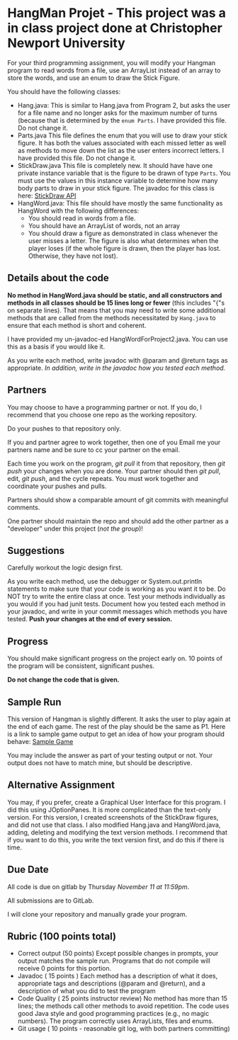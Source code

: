# HangMan Projet - This project was a in class project done at Christopher Newport University 


For your third programming assignment, you will modify your Hangman
 program to read words from a file, use an ArrayList instead of an
 array to store the words, and use an enum to draw the Stick Figure.

 You should have the following classes:
 * Hang.java: This is similar to Hang.java from Program 2, but asks
 the user for a file name and no longer asks for the maximum number of
 turns (because that is determined by the `enum Parts`. I have
 provided this file. Do not change it.
 * Parts.java This file defines the enum that you will use to draw
 your stick figure. It has both the values associated with each missed
 letter as well as methods to move down the list as the user enters
 incorrect letters. I have provided this file. Do not change it.
 * StickDraw.java This file is completely new. It should have have one
   private instance variable that is the figure to be drawn of type
   `Parts`. You must use the values in this instance variable to determine how many body parts to draw in your stick figure. The javadoc for this class is here: [StickDraw
   API](https://www.pcs.cnu.edu/~lambert/Hang/StickDraw.html)
 * HangWord.java: This file should have mostly the same
     functionality as HangWord with the following differences:
	 * You should read in words from a file.
	 * You should have an ArrayList of words, not an array
	 * You should draw a figure as demonstrated in class whenever the
       user misses a letter. The figure is also what determines when
       the player loses (if the whole figure is drawn, then the player has lost. Otherwise, they have not lost).

## Details about the code
**No method in HangWord.java should be static, and all
constructors and methods in all classes
 should be  15 lines long or fewer** (this
includes "{"s on separate lines). That means that you may need to
write some additional methods that are called from the methods
necessitated by `Hang.java` to ensure that each method is short and coherent.

I have provided my un-javadoc-ed HangWordForProject2.java. You can use
this as a basis if you would like it.

As you write each method, write javadoc with @param and @return tags
as appropriate. *In addition, write in the javadoc how you tested each
method.*

## Partners

You may choose to have a programming partner or not.
If you do, I recommend that you choose one repo as the working repository.

Do your pushes to that repository only.

If you and partner agree to work together, then one of you Email me your partners name
 and be sure to cc your partner on the email.

Each time you work on the program,
*git pull* it from that repository, then *git push* your changes when you
are done.  Your partner should then *git pull*, edit, *git push*, and the cycle repeats.
You must work together and coordinate your pushes and pulls.

Partners should show a comparable amount of git commits with meaningful comments.

One partner should maintain the repo and should add the other
partner as a "developer" under this project (*not the group*)!

## Suggestions
Carefully workout the logic design first.

As you write each method, use the debugger or System.out.println
statements to make sure that your code is working as
you want it to be. Do NOT try to write the entire class at once.
Test your methods individually as you would if you had junit tests.
Document how you tested each method in your javadoc, and write
in your commit messages which methods you have tested.
**Push your changes at the end of every session.**

## Progress

You should make significant progress on the project early on.
10 points of the program will be consistent, significant pushes.

**Do not change the code that is given.**


## Sample Run
This version of Hangman is slightly different. It asks the user to
play again at the end of each game. The rest of the play should be the
same as P1.
Here is a link to sample game output to get an idea of how your
program should behave:
[Sample Game](https://www.pcs.cnu.edu/~lambert/Hang/P3SampleRun.txt)

You may include the answer as part of your testing output or not.
Your output does not have to match mine, but should be descriptive.

## Alternative Assignment
You may, if you prefer, create a Graphical User Interface for this
program. I did this using JOptionPanes. It is more complicated than
the text-only version. For this version, I created screenshots of the
StickDraw figures, and did not use that class. I also modified
Hang.java and HangWord.java, adding, deleting and modifying the text
version methods. I recommend that if you want to do this, you write
the text version first, and do this if there is time.

## Due Date

All code is due on gitlab by Thursday *November 11 at 11:59pm*.

All submissions are to GitLab.

I will clone your repository and manually grade your program.

## Rubric  (100 points total)

 * Correct output (50 points) Except possible changes in prompts, your
   output matches the sample run. Programs that do not compile will
   receive 0 points for this portion.
 * Javadoc        ( 15 points ) Each method has a description of what
   it does, appropriate tags and descriptions (@param and @return),
   and a description of what you did to test the program
 * Code Quality ( 25 points instructor review) No method has more than
   15 lines; the methods call other methods to avoid repetition. The
   code uses good Java style and good programming practices (e.g., no
   magic numbers). The program correctly uses ArrayLists, files and enums.
 * Git usage    ( 10 points - reasonable git log, with both partners committing)
